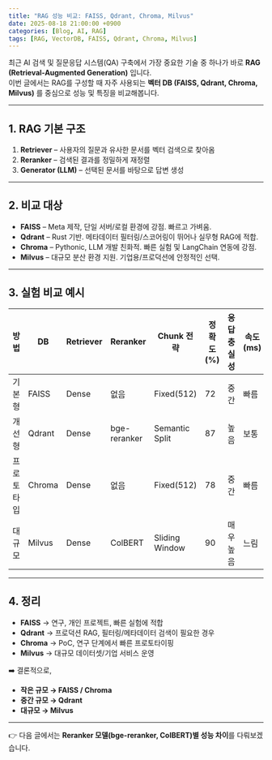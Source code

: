 ```yaml
---
title: "RAG 성능 비교: FAISS, Qdrant, Chroma, Milvus"
date: 2025-08-18 21:00:00 +0900
categories: [Blog, AI, RAG]
tags: [RAG, VectorDB, FAISS, Qdrant, Chroma, Milvus]
---
```


최근 AI 검색 및 질문응답 시스템(QA) 구축에서 가장 중요한 기술 중 하나가 바로 **RAG (Retrieval-Augmented Generation)** 입니다.  
이번 글에서는 RAG를 구성할 때 자주 사용되는 **벡터 DB (FAISS, Qdrant, Chroma, Milvus)** 를 중심으로 성능 및 특징을 비교해봅니다.

---

## 1. RAG 기본 구조
1. **Retriever** – 사용자의 질문과 유사한 문서를 벡터 검색으로 찾아옴  
2. **Reranker** – 검색된 결과를 정밀하게 재정렬  
3. **Generator (LLM)** – 선택된 문서를 바탕으로 답변 생성  

---

## 2. 비교 대상
- **FAISS** – Meta 제작, 단일 서버/로컬 환경에 강점. 빠르고 가벼움.  
- **Qdrant** – Rust 기반. 메타데이터 필터링/스코어링이 뛰어나 실무형 RAG에 적합.  
- **Chroma** – Pythonic, LLM 개발 친화적. 빠른 실험 및 LangChain 연동에 강점.  
- **Milvus** – 대규모 분산 환경 지원. 기업용/프로덕션에 안정적인 선택.  

---

## 3. 실험 비교 예시

| 방법 | DB | Retriever | Reranker | Chunk 전략 | 정확도(%) | 응답 충실성 | 속도(ms) | 특징 |
|------|----|-----------|-----------|------------|-----------|-------------|----------|------|
| 기본형 | FAISS | Dense | 없음 | Fixed(512) | 72 | 중간 | 빠름 | 단일 서버, 가볍고 빠름 |
| 개선형 | Qdrant | Dense | bge-reranker | Semantic Split | 87 | 높음 | 보통 | 필터링/metadata 검색 강점 |
| 프로토타입 | Chroma | Dense | 없음 | Fixed(512) | 78 | 중간 | 빠름 | 빠른 실험, LangChain 연동 최적 |
| 대규모 | Milvus | Dense | ColBERT | Sliding Window | 90 | 매우 높음 | 느림 | 대규모 분산 환경에서 안정적 |

---

## 4. 정리
- **FAISS** → 연구, 개인 프로젝트, 빠른 실험에 적합  
- **Qdrant** → 프로덕션 RAG, 필터링/메타데이터 검색이 필요한 경우  
- **Chroma** → PoC, 연구 단계에서 빠른 프로토타이핑  
- **Milvus** → 대규모 데이터셋/기업 서비스 운영  

➡️ 결론적으로,  
- **작은 규모 → FAISS / Chroma**  
- **중간 규모 → Qdrant**  
- **대규모 → Milvus**  

---

👉 다음 글에서는 **Reranker 모델(bge-reranker, ColBERT)별 성능 차이**를 다뤄보겠습니다.
